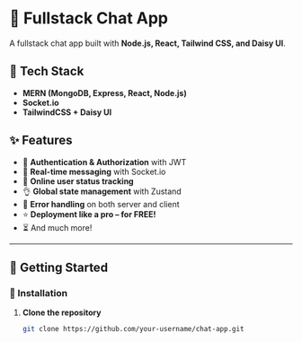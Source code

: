 # 💬 Fullstack Chat App

A fullstack chat app built with **Node.js, React, Tailwind CSS, and Daisy UI**.

## 🌟 Tech Stack
- **MERN (MongoDB, Express, React, Node.js)**
- **Socket.io**
- **TailwindCSS + Daisy UI**

## ✨ Features
- 🎃 **Authentication & Authorization** with JWT
- 👾 **Real-time messaging** with Socket.io
- 🚀 **Online user status tracking**
- 👌 **Global state management** with Zustand
- 🐞 **Error handling** on both server and client
- ⭐ **Deployment like a pro – for FREE!**
- ⏳ And much more!

---

## 🚀 Getting Started

### 📌 Installation
1. **Clone the repository**
   ```sh
   git clone https://github.com/your-username/chat-app.git
